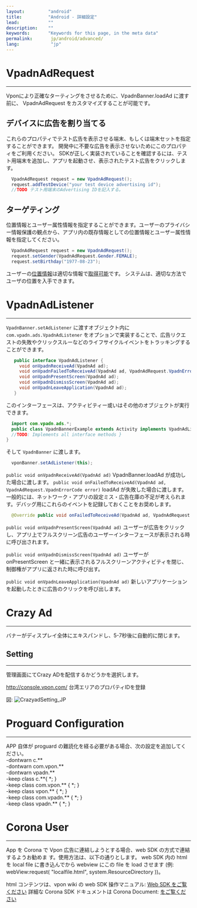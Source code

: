 ```yaml
---
layout:         "android"
title:          "Android - 詳細設定"
lead:           ""
description:    ""
keywords:       "Keywords for this page, in the meta data"
permalink:       jp/android/advanced/
lang:            "jp"
---
```

# VpadnAdRequest
---
  Vponにより正確なターティングをさせるために、VpadnBanner.loadAd に渡す前に、 VpadnAdRequest をカスタマイズすることが可能です。

## デバイスに広告を割り当てる

これらのプロパティでテスト広告を表示させる端末、もしくは端末セットを指定することができます。
開発中に不要な広告を表示させないためにこのプロパティをご利用ください。
SDKが正しく実装されていることを確認するには、テスト用端末を追加し、アプリを起動させ、表示されたテスト広告をクリックします。

```java
  VpadnAdRequest request = new VpadnAdRequest();
  request.addTestDevice("your test device advertising id");
  //TODO テスト用端末のAdvertising IDを記入する。
```

## ターゲティング

位置情報とユーザー属性情報を指定することができます。ユーザーのプライバシー情報保護の観点から、アプリ内の既存情報としての位置情報とユーザー属性情報を指定してください。

```java
  VpadnAdRequest request = new VpadnAdRequest();
  request.setGender(VpadnAdRequest.Gender.FEMALE);
  request.setBirthday("1977-08-23");
```
ユーザーの[位置情報](http://developer.android.com/reference/android/location/Location.html)は適切な情報で[取得可能](http://developer.android.com/guide/topics/location/strategies.html)です。 システムは、適切な方法でユーザの位置を入手できます。


# VpadnAdListener
---
`VpadnBanner.setAdListener` に渡すオブジェクト内に `com.vpadn.ads.VpadnAdListener` をオプションで実装することで、広告リクエストの失敗やクリックスルーなどのライフサイクルイベントをトラッキングすることができます。

```java
   public interface VpadnAdListener {
     void onVpadnReceiveAd(VpadnAd ad);
     void onVpadnFailedToReceiveAd(VpadnAd ad, VpadnAdRequest.VpadnErrorCode errorCode);
     void onVpadnPresentScreen(VpadnAd ad);
     void onVpadnDismissScreen(VpadnAd ad);
     void onVpadnLeaveApplication(VpadnAd ad);
   }
```

このインターフェースは、アクティビティー或いはその他のオブジェクトが実行できます。

```java
  import com.vpadn.ads.*;
  public class VpadnBannerExample extends Activity implements VpadnAdListener {
  //TODO: Implements all interface methods }
}
```

そして `VpadnBanner` に渡します。

```java
  vponBanner.setAdListener(this);
```

`public void onVpadnReceiveAd(VpadnAd ad)`
  VpadnBanner.loadAd が成功した場合に渡します。
`public void onFailedToReceiveAd(VpadnAd ad, VpadnAdRequest.VpadnErrorCode error)`
  loadAd が失敗した場合に渡します。一般的には、ネットワーク・アプリの設定ミス・広告在庫の不足が考えられます。デバッグ用にこれらのイベントを記録しておくことをお奨めします。

```java
  @Override public void onFailedToReceiveAd(VpadnAd ad, VpadnAdRequest.VpadnErrorCode errorCode) { Log.d(MY_LOG_TAG, "failed to receive ad (" + errorCode + ")"); }
```

`public void onVpadnPresentScreen(VpadnAd ad)`
ユーザーが広告をクリックし、アプリ上でフルスクリーン広告のユーザーインターフェースが表示される時に呼び出されます。

`public void onVpadnDismissScreen(VpadnAd ad)`
ユーザーが onPresentScreen と一緒に表示されるフルスクリーンアクティビティを閉じ、制御権がアプリに返された時に呼び出す。

`public void onVpadnLeaveApplication(VpadnAd ad)`
新しいアプリケーションを起動したときに広告のクリックを呼び出します。



# Crazy Ad
---
バナーがディスプレイ全体にエキスパンドし、5-7秒後に自動的に閉じます。
<img src="{{site.imgurl}}/Crazyad.png" alt="" class="width-300" />


## Setting
---
管理画面にてCrazy ADを配信するかどうかを選択します。

<http://console.vpon.com/> 台湾エリアのプロパティIDを登録

図:
![CrazyadSetting_JP]


# Proguard Configuration
---
APP 自体が proguard の難読化を経る必要がある場合、次の設定を追加してください。<br>
-dontwarn c.\*\* <br>
-dontwarn com.vpon.\*\* <br>
-dontwarn vpadn.\*\* <br>
-keep class c.\*\*{ \*; } <br>
-keep class com.vpon.\*\* { \*; } <br>
-keep class vpon.\*\* { \*; } <br>
-keep class com.vpadn.\*\* { \*; } <br>
-keep class vpadn.\*\* { \*; } <br>


# Corona User
---
App を Corona で Vpon 広告に連結しようとする場合、web SDK の方式で連結するようお勧めま す。使用方法は、以下の通りとします。
web SDK 内の html を local file に書き込んでから webview にこの file を load させます (例: webView:request( "localfile.html", system.ResourceDirectory ))。

html コンテンツは、vpon wiki の web SDK 操作マニュアル: [Web SDK をご覧ください]
詳細な Corona SDK ドキュメントは Corona Document: [をご覧ください]




[CrazyadSetting_JP]: {{site.imgurl}}/CrazyadSetting_JP.png
[Web SDK をご覧ください]: {{site.baseurl}}/jp/web/
[をご覧ください]: http://docs.coronalabs.com/api/library/native/newWebView.html
